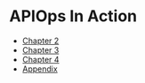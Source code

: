 # APIOps In Action


- [Chapter 2](https://github.com/APIOpsInAction/chapter2)
- [Chapter 3](https://github.com/APIOpsInAction/chapter3)
- [Chapter 4](https://github.com/APIOpsInAction/chapter4)
- [Appendix](https://github.com/APIOpsInAction/appendix)
